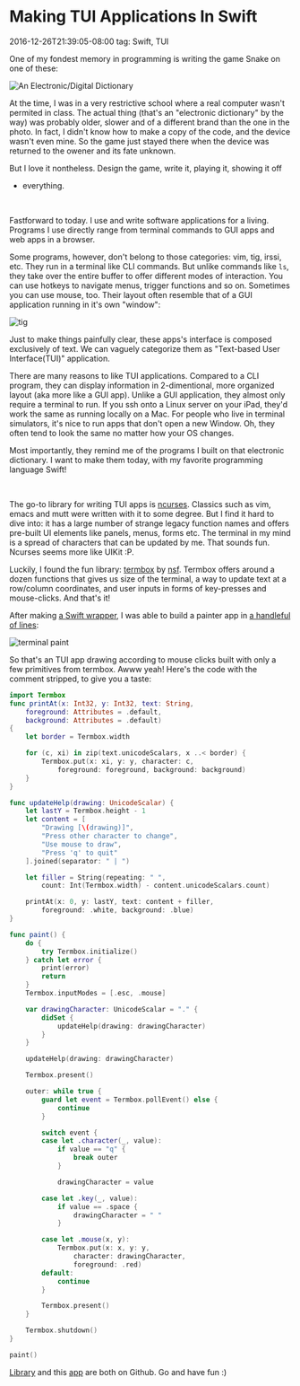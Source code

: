 # Making TUI Applications In Swift
2016-12-26T21:39:05-08:00
tag: Swift, TUI

One of my fondest memory in programming is writing the game Snake on one of
these:

![An Electronic/Digital Dictionary](/assets/2016/12/e-dictionary.jpg)

At the time, I was in a very restrictive school where a real computer wasn't
permited in class. The actual thing (that's an "electronic dictionary" by the
way) was probably older, slower and of a different brand than the one in the
photo. In fact, I didn't know how to make a copy of the code, and the device
wasn't even mine. So the game just stayed there when the device was returned to
the owener and its fate unknown.

But I love it nontheless. Design the game, write it, playing it, showing it off
- everything.

<br />

Fastforward to today. I use and write software applications for a living.
Programs I use directly range from terminal commands to GUI apps and web apps in
a browser.

Some programs, however, don't belong to those categories: vim, tig, irssi, etc.
They run in a terminal like CLI commands. But unlike commands like `ls`, they
take over the entire buffer to offer different modes of interaction. You can
use hotkeys to navigate menus, trigger functions and so on.  Sometimes you can
use mouse, too. Their layout often resemble that of a GUI application running in
it's own "window":

![tig](/assets/2016/12/tig.png)

Just to make things painfully clear, these apps's interface is composed
exclusively of text. We can vaguely categorize them as "Text-based User
Interface(TUI)" application.

There are many reasons to like TUI applications. Compared to a CLI program,
they can display information in 2-dimentional, more organized layout (aka more
like a GUI app). Unlike a GUI application, they almost only require a terminal
to run. If you ssh onto a Linux server on your iPad, they'd work the same as
running locally on a Mac. For people who live in terminal simulators, it's nice
to run apps that don't open a new Window. Oh, they often tend to look the same
no matter how your OS changes.

Most importantly, they remind me of the programs I built on that electronic
dictionary. I want to make them today, with my favorite programming language
Swift!

<br />

The go-to library for writing TUI apps is [ncurses][]. Classics such as vim,
emacs and mutt were written with it to some degree. But I find it hard to dive
into: it has a large number of strange legacy function names and offers
pre-built UI elements like panels, menus, forms etc. The terminal in my mind is
a spread of characters that can be updated by me. That sounds fun. Ncurses seems
more like UIKit :P.

Luckily, I found the fun library: [termbox][] by [nsf][]. Termbox offers around
a dozen functions that gives us size of the terminal, a way to update text at
a row/column coordinates, and user inputs in forms of key-presses and
mouse-clicks. And that's it!

After making [a Swift wrapper][wrapper], I was able to build a painter app in
[a handleful of lines][terminal-paint]:

![terminal paint](/assets/2016/12/terminal-paint.png)

So that's an TUI app drawing according to mouse clicks built with only a few
primitives from termbox. Awww yeah! Here's the code with the comment stripped,
to give you a taste:

```swift
import Termbox
func printAt(x: Int32, y: Int32, text: String,
    foreground: Attributes = .default,
    background: Attributes = .default)
{
    let border = Termbox.width

    for (c, xi) in zip(text.unicodeScalars, x ..< border) {
        Termbox.put(x: xi, y: y, character: c,
            foreground: foreground, background: background)
    }
}

func updateHelp(drawing: UnicodeScalar) {
    let lastY = Termbox.height - 1
    let content = [
        "Drawing [\(drawing)]",
        "Press other character to change",
        "Use mouse to draw",
        "Press 'q' to quit"
    ].joined(separator: " | ")

    let filler = String(repeating: " ",
        count: Int(Termbox.width) - content.unicodeScalars.count)

    printAt(x: 0, y: lastY, text: content + filler,
        foreground: .white, background: .blue)
}

func paint() {
    do {
        try Termbox.initialize()
    } catch let error {
        print(error)
        return
    }
    Termbox.inputModes = [.esc, .mouse]

    var drawingCharacter: UnicodeScalar = "." {
        didSet {
            updateHelp(drawing: drawingCharacter)
        }
    }

    updateHelp(drawing: drawingCharacter)

    Termbox.present()

    outer: while true {
        guard let event = Termbox.pollEvent() else {
            continue
        }

        switch event {
        case let .character(_, value):
            if value == "q" {
                break outer
            }

            drawingCharacter = value

        case let .key(_, value):
            if value == .space {
                drawingCharacter = " "
            }

        case let .mouse(x, y):
            Termbox.put(x: x, y: y,
                character: drawingCharacter,
                foreground: .red)
        default:
            continue
        }

        Termbox.present()
    }

    Termbox.shutdown()
}

paint()
```

[Library][wrapper] and this [app][terminal-paint] are both on Github. Go and
have fun :)

[ncurses]: https://www.gnu.org/software/ncurses/
[termbox]: https://github.com/nsf/termbox
[nsf]: https://github.com/nsf
[wrapper]: https://github.com/dduan/Termbox
[terminal-paint]: https://github.com/dduan/TerminalPaint
